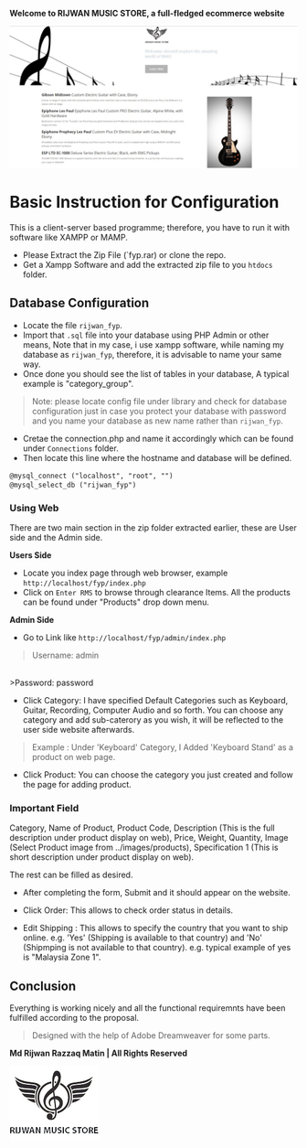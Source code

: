 **Welcome to RIJWAN MUSIC STORE, a full-fledged ecommerce website**

![Rijwan Music Store](https://github.com/mdrijwan/fyp/blob/master/Reports/RMS.jpg)

# Basic Instruction for Configuration

This is a client-server based programme; therefore, you have to run it with software like XAMPP or MAMP.

* Please Extract the Zip File (`fyp.rar) or clone the repo.
* Get a Xampp Software and add the extracted zip file to you `htdocs` folder.

## Database Configuration

* Locate the file `rijwan_fyp`.
* Import that `.sql` file into your database using PHP Admin or other means, Note that in my case, i use xampp software, while naming my database as `rijwan_fyp`, therefore, it is advisable to name your same way.
* Once done you should see the list of tables in your database, A typical example  is "category_group".

>Note: please locate config file under library and check for database configuration just in case you protect your database with password and you name your database as new name rather than `rijwan_fyp`.

* Cretae the connection.php and name it accordingly which can be found under `Connections` folder.
* Then locate this line where the hostname and database will be defined. 

```
@mysql_connect ("localhost", "root", "")
@mysql_select_db ("rijwan_fyp")
```
### Using Web

There are two main section in the zip folder extracted earlier, these are User side and the Admin side.

**Users Side**

* Locate you index page through web browser, example `http://localhost/fyp/index.php`
* Click on `Enter RMS` to browse through clearance Items. All the products can be found under "Products" drop down menu.

**Admin Side**

* Go to Link like `http://localhost/fyp/admin/index.php`
>Username: admin
<br>
>Password: password

* Click Category: I have specified Default Categories such as Keyboard, Guitar, Recording, Computer Audio and so forth. You can choose any category and add sub-caterory as you wish, it will be reflected to the user side website afterwards.

>Example : Under 'Keyboard' Category, I Added 'Keyboard Stand' as a product on web page.

* Click Product: You can choose the category you just created and follow the page for adding product.

### Important Field

Category, Name of Product, Product Code,  Description (This is the full description under product display on web), Price, Weight, Quantity, Image (Select Product image from ../images/products), Specification 1 (This is short description under product display on web).

The rest can be filled as desired.

* After completing the form, Submit and it should appear on the website.

* Click Order: This allows to check order status in details.

* Edit Shipping : This allows to specify the country that you want to ship online. e.g. 'Yes' (Shipping is available to that country) and 'No' (Shipmping is not available to that country). e.g. typical example of yes is "Malaysia Zone 1".

## Conclusion
Everything is working nicely and all the functional requiremnts have been fulfilled according to the proposal.

>Designed with the help of Adobe Dreamweaver for some parts.



**Md Rijwan Razzaq Matin | All Rights Reserved**



![RMS Logo](https://github.com/mdrijwan/fyp/blob/master/images/rmslogo.jpg)

